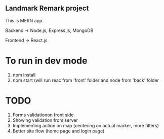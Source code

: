 ## Landmark Remark project

This is MERN app.

Backend -> Node.js, Express.js, MongoDB

Frontend -> React.js

# To run in dev mode
1. npm install
2. npm start (will run reac from 'front' folder and node from 'back' folder


# TODO
1. Forms validationon front side
2. Showing validation from server
3. Implementing action on map (centering on actual marker, more filters)
4. Better site flow (home page and login page)
